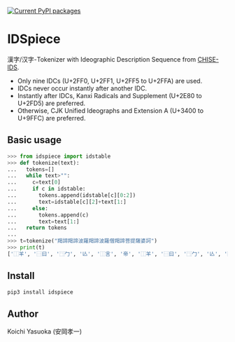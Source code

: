 [![Current PyPI packages](https://badge.fury.io/py/idspiece.svg)](https://pypi.org/project/idspiece/)

# IDSpiece

漢字/汉字-Tokenizer with Ideographic Description Sequence from [CHISE-IDS](https://www.chise.org/ids/).

* Only nine IDCs (U+2FF0, U+2FF1, U+2FF5 to U+2FFA) are used.
* IDCs never occur instantly after another IDC.
* Instantly after IDCs, Kanxi Radicals and Supplement (U+2E80 to U+2FD5) are preferred.
* Otherwise, CJK Unified Ideographs and Extension A (U+3400 to U+9FFC) are preferred.

## Basic usage

```py
>>> from idspiece import idstable
>>> def tokenize(text):
...   tokens=[]
...   while text>"":
...     c=text[0]
...     if c in idstable:
...       tokens.append(idstable[c][0:2])
...       text=idstable[c][2]+text[1:]
...     else:
...       tokens.append(c)
...       text=text[1:]
...   return tokens
...
>>> t=tokenize("羯諦羯諦波羅羯諦波羅僧羯諦菩提薩婆訶")
>>> print(t)
['⿰⽺', '⿱⽈', '⿹⼓', '亾', '⿰⾔', '帝', '⿰⽺', '⿱⽈', '⿹⼓', '亾', '⿰⾔', '帝', '⿰⺡', '皮', '⿱⺲', '⿰⽷', '隹', '⿰⽺', '⿱⽈', '⿹⼓', '亾', '⿰⾔', '帝', '⿰⺡', '皮', '⿱⺲', '⿰⽷', '隹', '⿰⺅', '曾', '⿰⽺', '⿱⽈', '⿹⼓', '亾', '⿰⾔', '帝', '⿱⺾', '⿱⽴', '口', '⿰⺘', '⿱⽇', '⿱⼀', '龰', '⿱⺾', '⿰⻖', '⿸产', '生', '⿱波', '女', '⿰⾔', '可']
```

## Install

```py
pip3 install idspiece
```

## Author

Koichi Yasuoka (安岡孝一)

